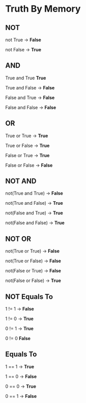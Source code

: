 # Truth By Memory

## NOT

not True -> **False**

not False -> **True**

## AND

True and True  **True**

True and False -> **False**

False and True -> **False**

False and False -> **False**

## OR

True or True -> **True**

True or False -> **True**

False or True -> **True**

False or False -> **False**

## __NOT__ AND

not(True and True) -> **False**

not(True and False) -> **True**

not(False and True) -> **True**

not(False and False) -> **True**


## __NOT__ OR

not(True or True) -> **False**

not(True or False) -> **False**

not(False or True) -> **False**

not(False or False) -> **True**


## __NOT__ Equals To

1 != 1 -> **False**

1 != 0 -> **True**

0 != 1 -> **True**

0 != 0 **False**


## Equals To

1 == 1 -> **True**

1 == 0 -> **False**

0 == 0 -> **True**

0 == 1 -> **False**
